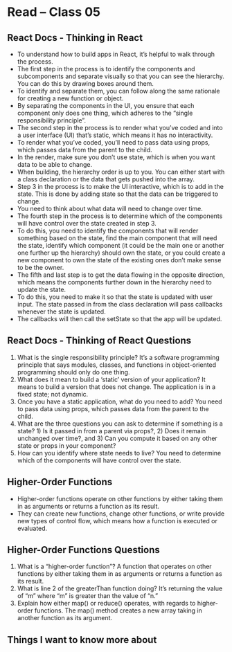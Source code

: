# Read – Class 05

## React Docs - Thinking in React

- To understand how to build apps in React, it’s helpful to walk through the process.
- The first step in the process is to identify the components and subcomponents and separate visually so that you can see the hierarchy. You can do this by drawing boxes around them.
- To identify and separate them, you can follow along the same rationale for creating a new function or object.
- By separating the components in the UI, you ensure that each component only does one thing, which adheres to the “single responsibility principle”.
- The second step in the process is to render what you’ve coded and into a user interface (UI) that’s static, which means it has no interactivity.
- To render what you’ve coded, you’ll need to pass data using props, which passes data from the parent to the child.
- In the render, make sure you don’t use state, which is when you want data to be able to change.
- When building, the hierarchy order is up to you. You can either start with a class declaration or the data that gets pushed into the array.
- Step 3 in the process is to make the UI interactive, which is to add in the state. This is done by adding state so that the data can be triggered to change.
- You need to think about what data will need to change over time.
- The fourth step in the process is to determine which of the components will have control over the state created in step 3.
- To do this, you need to identify the components that will render something based on the state, find the main component that will need the state, identify which component (it could be the main one or another one further up the hierarchy) should own the state, or you could create a new component to own the state of the existing ones don’t make sense to be the owner.
- The fifth and last step is to get the data flowing in the opposite direction, which means the components further down in the hierarchy need to update the state.
- To do this, you need to make it so that the state is updated with user input. The state passed in from the class declaration will pass callbacks whenever the state is updated.
- The callbacks will then call the setState so that the app will be updated.

## React Docs - Thinking of React Questions

1.	What is the single responsibility principle? It’s a software programming principle that says modules, classes, and functions in object-oriented programming should only do one thing. 
2.	What does it mean to build a ‘static’ version of your application? It means to build a version that does not change. The application is in a fixed state; not dynamic.
3.	Once you have a static application, what do you need to add? You need to pass data using props, which passes data from the parent to the child.
4.	What are the three questions you can ask to determine if something is a state? 1) Is it passed in from a parent via props?, 2) Does it remain unchanged over time?, and 3) Can you compute it based on any other state or props in your component?
5.	How can you identify where state needs to live? You need to determine which of the components will have control over the state.

## Higher-Order Functions

- Higher-order functions operate on other functions by either taking them in as arguments or returns a function as its result.
- They can create new functions, change other functions, or write provide new types of control flow, which means how a function is executed or evaluated.

## Higher-Order Functions Questions

1.	What is a “higher-order function”? A function that operates on other functions by either taking them in as arguments or returns a function as its result.
2.	What is line 2 of the greaterThan function doing?  It’s returning the value of “m” where “m” is greater than the value of “n.”
3.	Explain how either map() or reduce() operates, with regards to higher-order functions. The map() method creates a new array taking in another function as its argument.

## Things I want to know more about
